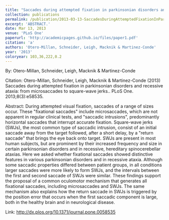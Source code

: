 ```yaml
---
title: "Saccades during attempted fixation in parkinsonian disorders and recessive ataxia: from microsaccades to square-wave jerks."
collection: publications
permalink: /publication/2013-03-13-SaccadesDuringAttemptedFixationInParkinsonianDisordersAndRecess
excerpt: 'ABSTRACT.'
date: Mar 13, 2013
venue: 'PLoS One'
paperurl: 'http://academicpages.github.io/files/paper1.pdf'
citation: 'a'
authors: 'Otero-Millan, Schneider, Leigh, Macknik & Martinez-Conde'
year: '2013'
coloryear: 103,36,222,0.2
---
```


By: Otero-Millan, Schneider, Leigh, Macknik & Martinez-Conde

Citation: Otero-Millan, Schneider, Leigh, Macknik & Martinez-Conde (2013) Saccades during attempted fixation in parkinsonian disorders and recessive ataxia: from microsaccades to square-wave jerks.. PLoS One. 2013;8(3):e58535. 

Abstract: During attempted visual fixation, saccades of a range of sizes occur. These "fixational saccades" include microsaccades, which are not apparent in regular clinical tests, and "saccadic intrusions", predominantly horizontal saccades that interrupt accurate fixation. Square-wave jerks (SWJs), the most common type of saccadic intrusion, consist of an initial saccade away from the target followed, after a short delay, by a "return saccade" that brings the eye back onto target. SWJs are present in most human subjects, but are prominent by their increased frequency and size in certain parkinsonian disorders and in recessive, hereditary spinocerebellar ataxias. Here we asked whether fixational saccades showed distinctive features in various parkinsonian disorders and in recessive ataxia. Although some saccadic properties differed between patient groups, in all conditions larger saccades were more likely to form SWJs, and the intervals between the first and second saccade of SWJs were similar. These findings support the proposal of a common oculomotor mechanism that generates all fixational saccades, including microsaccades and SWJs. The same mechanism also explains how the return saccade in SWJs is triggered by the position error that occurs when the first saccadic component is large, both in the healthy brain and in neurological disease.

Link: http://dx.plos.org/10.1371/journal.pone.0058535
